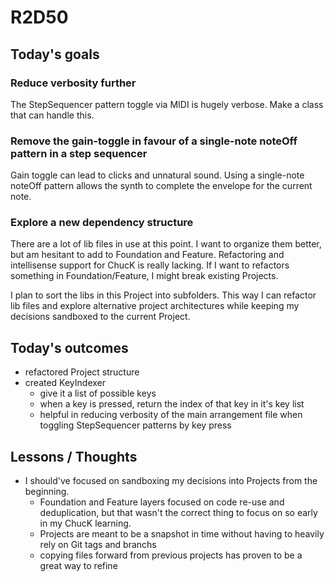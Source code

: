 # R2D50

## Today's goals

### Reduce verbosity further
The StepSequencer pattern toggle via MIDI is hugely verbose. Make a class that can handle this.
### Remove the gain-toggle in favour of a single-note noteOff pattern in a step sequencer
Gain toggle can lead to clicks and unnatural sound. Using a single-note noteOff pattern allows the synth to complete the envelope for the current note.

### Explore a new dependency structure
There are a lot of lib files in use at this point. I want to organize them better, but am hesitant to add to Foundation and Feature. Refactoring and intellisense support for ChucK is really lacking. If I want to refactors something in Foundation/Feature, I might break existing Projects. 

I plan to sort the libs in this Project into subfolders. This way I can refactor lib files and explore alternative project architectures while keeping my decisions sandboxed to the current Project.

## Today's outcomes
- refactored Project structure
- created KeyIndexer
  - give it a list of possible keys
  - when a key is pressed, return the index of that key in it's key list
  - helpful in reducing verbosity of the main arrangement file when toggling StepSequencer patterns by key press

## Lessons / Thoughts
- I should've focused on sandboxing my decisions into Projects from the beginning.
  - Foundation and Feature layers focused on code re-use and deduplication, but that wasn't the correct thing to focus on so early in my ChucK learning.
  - Projects are meant to be a snapshot in time without having to heavily rely on Git tags and branchs
  - copying files forward from previous projects has proven to be a great way to refine